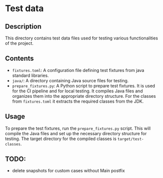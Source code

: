 # Test data

## Description

This directory contains test data files used for testing various functionalities of the project.

## Contents

- `fixtures.toml`: A configuration file defining test fixtures from java standard libraries.
- `java/`: A directory containing Java source files for testing.
- `prepare_fixtures.py`: A Python script to prepare test fixtures. It is used for the CI pipeline and for local testing.
  It compiles Java files and organizes them into the appropriate directory structure. For the classes from
  `fixtures.toml` it extracts the required classes from the JDK.

## Usage

To prepare the test fixtures, run the `prepare_fixtures.py` script. This will compile the Java files and set up
the necessary directory structure for testing. The target directory for the compiled classes is `target/test-classes`.

## TODO:

- delete snapshots for custom cases without Main postfix